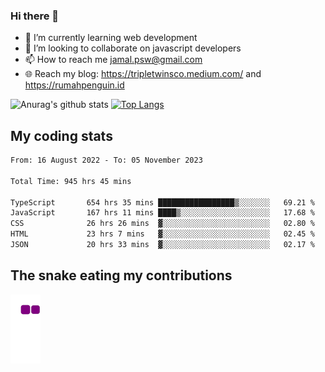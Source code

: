 ### Hi there 👋

<!--
**padepokanpenguin/padepokanpenguin** is a ✨ _special_ ✨ repository because its `README.md` (this file) appears on your GitHub profile.
-->

- 🌱 I’m currently learning  web development
- 👯 I’m looking to collaborate on javascript developers
- 📫 How to reach me jamal.psw@gmail.com
- 🌐 Reach my blog:
   https://tripletwinsco.medium.com/ and
   https://rumahpenguin.id

![Anurag's github stats](https://github-readme-stats.vercel.app/api?username=padepokanpenguin&count_private=true&disable_animations=false&show_icons=true&theme=default)
[![Top Langs](https://github-readme-stats.vercel.app/api/top-langs/?username=padepokanpenguin&theme=default&layout=compact)](https://github.com/padepokanpenguin)

## My coding stats

<!--START_SECTION:waka-->

```txt
From: 16 August 2022 - To: 05 November 2023

Total Time: 945 hrs 45 mins

TypeScript       654 hrs 35 mins █████████████████▒░░░░░░░   69.21 %
JavaScript       167 hrs 11 mins ████▒░░░░░░░░░░░░░░░░░░░░   17.68 %
CSS              26 hrs 26 mins  ▓░░░░░░░░░░░░░░░░░░░░░░░░   02.80 %
HTML             23 hrs 7 mins   ▓░░░░░░░░░░░░░░░░░░░░░░░░   02.45 %
JSON             20 hrs 33 mins  ▓░░░░░░░░░░░░░░░░░░░░░░░░   02.17 %
```

<!--END_SECTION:waka-->


## The snake eating my contributions
![snake gif](https://github.com/padepokanpenguin/padepokanpenguin/blob/output/github-contribution-grid-snake.gif)
